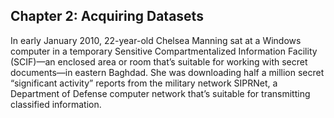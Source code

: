 ## Chapter 2: Acquiring Datasets

In early January 2010, 22-year-old Chelsea Manning sat at a Windows computer in a temporary Sensitive Compartmentalized Information Facility (SCIF)—an enclosed area or room that’s suitable for working with secret documents—in eastern Baghdad. She was downloading half a million secret “significant activity” reports from the military network SIPRNet, a Department of Defense computer network that’s suitable for transmitting classified information.